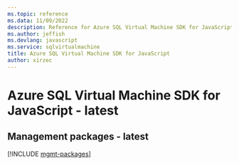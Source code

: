 ```yaml
---
ms.topic: reference
ms.data: 11/09/2022
description: Reference for Azure SQL Virtual Machine SDK for JavaScript
ms.author: jeffish
ms.devlang: javascript
ms.service: sqlvirtualmachine
title: Azure SQL Virtual Machine SDK for JavaScript
author: xirzec
---
```

# Azure SQL Virtual Machine SDK for JavaScript - latest

## Management packages - latest
[!INCLUDE [mgmt-packages](sql-virtual-machine-mgmt-index.md)]